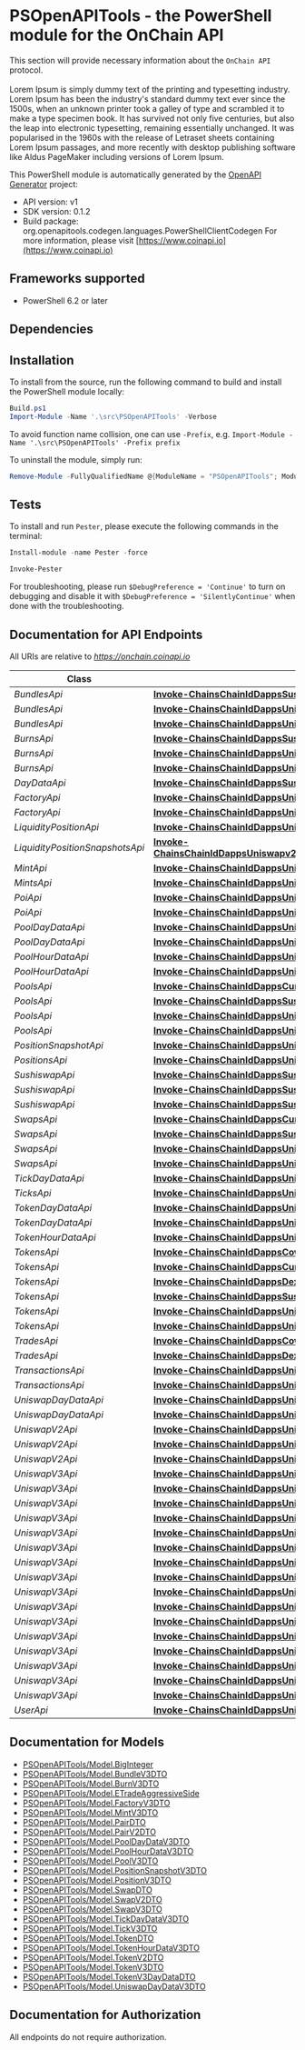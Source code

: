 # PSOpenAPITools - the PowerShell module for the OnChain API


This section will provide necessary information about the `OnChain API` protocol. 
<br/><br/>
Lorem Ipsum is simply dummy text of the printing and typesetting industry. Lorem Ipsum has been the industry's standard dummy text ever since the 1500s, when an unknown printer took a galley of type and scrambled it to make a type specimen book. It has survived not only five centuries, but also the leap into electronic typesetting, remaining essentially unchanged. It was popularised in the 1960s with the release of Letraset sheets containing Lorem Ipsum passages, and more recently with desktop publishing software like Aldus PageMaker including versions of Lorem Ipsum.        
                    

This PowerShell module is automatically generated by the [OpenAPI Generator](https://openapi-generator.tech) project:

- API version: v1
- SDK version: 0.1.2
- Build package: org.openapitools.codegen.languages.PowerShellClientCodegen
    For more information, please visit [https://www.coinapi.io](https://www.coinapi.io)

<a name="frameworks-supported"></a>
## Frameworks supported
- PowerShell 6.2 or later

<a name="dependencies"></a>
## Dependencies

<a name="installation"></a>
## Installation


To install from the source, run the following command to build and install the PowerShell module locally:
```powershell
Build.ps1
Import-Module -Name '.\src\PSOpenAPITools' -Verbose
```

To avoid function name collision, one can use `-Prefix`, e.g. `Import-Module -Name '.\src\PSOpenAPITools' -Prefix prefix`

To uninstall the module, simply run:
```powershell
Remove-Module -FullyQualifiedName @{ModuleName = "PSOpenAPITools"; ModuleVersion = "0.1.2"}
```

<a name="tests"></a>
## Tests

To install and run `Pester`, please execute the following commands in the terminal:

```powershell
Install-module -name Pester -force

Invoke-Pester
```

For troubleshooting, please run `$DebugPreference = 'Continue'` to turn on debugging and disable it with `$DebugPreference = 'SilentlyContinue'` when done with the troubleshooting.

## Documentation for API Endpoints

All URIs are relative to *https://onchain.coinapi.io*

Class | Method | HTTP request | Description
------------ | ------------- | ------------- | -------------
*BundlesApi* | [**Invoke-ChainsChainIdDappsSushiswapBundlesHistoricalGet**](docs/BundlesApi.md#Invoke-ChainsChainIdDappsSushiswapBundlesHistoricalGet) | **GET** /chains/{chain_id}/dapps/sushiswap/bundles/historical | 
*BundlesApi* | [**Invoke-ChainsChainIdDappsUniswapv2BundlesHistoricalGet**](docs/BundlesApi.md#Invoke-ChainsChainIdDappsUniswapv2BundlesHistoricalGet) | **GET** /chains/{chain_id}/dapps/uniswapv2/bundles/historical | 
*BundlesApi* | [**Invoke-ChainsChainIdDappsUniswapv3BundlesHistoricalGet**](docs/BundlesApi.md#Invoke-ChainsChainIdDappsUniswapv3BundlesHistoricalGet) | **GET** /chains/{chain_id}/dapps/uniswapv3/bundles/historical | 
*BurnsApi* | [**Invoke-ChainsChainIdDappsSushiswapBurnsHistoricalGet**](docs/BurnsApi.md#Invoke-ChainsChainIdDappsSushiswapBurnsHistoricalGet) | **GET** /chains/{chain_id}/dapps/sushiswap/burns/historical | 
*BurnsApi* | [**Invoke-ChainsChainIdDappsUniswapv2BurnsHistoricalGet**](docs/BurnsApi.md#Invoke-ChainsChainIdDappsUniswapv2BurnsHistoricalGet) | **GET** /chains/{chain_id}/dapps/uniswapv2/burns/historical | 
*BurnsApi* | [**Invoke-ChainsChainIdDappsUniswapv3BurnsHistoricalGet**](docs/BurnsApi.md#Invoke-ChainsChainIdDappsUniswapv3BurnsHistoricalGet) | **GET** /chains/{chain_id}/dapps/uniswapv3/burns/historical | 
*DayDataApi* | [**Invoke-ChainsChainIdDappsSushiswapDayDataHistoricalGet**](docs/DayDataApi.md#Invoke-ChainsChainIdDappsSushiswapDayDataHistoricalGet) | **GET** /chains/{chain_id}/dapps/sushiswap/dayData/historical | 
*FactoryApi* | [**Invoke-ChainsChainIdDappsUniswapv2FactoryHistoricalGet**](docs/FactoryApi.md#Invoke-ChainsChainIdDappsUniswapv2FactoryHistoricalGet) | **GET** /chains/{chain_id}/dapps/uniswapv2/factory/historical | 
*FactoryApi* | [**Invoke-ChainsChainIdDappsUniswapv3FactoryHistoricalGet**](docs/FactoryApi.md#Invoke-ChainsChainIdDappsUniswapv3FactoryHistoricalGet) | **GET** /chains/{chain_id}/dapps/uniswapv3/factory/historical | 
*LiquidityPositionApi* | [**Invoke-ChainsChainIdDappsUniswapv2LiquidityPositionHistoricalGet**](docs/LiquidityPositionApi.md#Invoke-ChainsChainIdDappsUniswapv2LiquidityPositionHistoricalGet) | **GET** /chains/{chain_id}/dapps/uniswapv2/liquidityPosition/historical | 
*LiquidityPositionSnapshotsApi* | [**Invoke-ChainsChainIdDappsUniswapv2LiquidityPositionSnapshotsHistoricalGet**](docs/LiquidityPositionSnapshotsApi.md#Invoke-ChainsChainIdDappsUniswapv2LiquidityPositionSnapshotsHistoricalGet) | **GET** /chains/{chain_id}/dapps/uniswapv2/liquidityPositionSnapshots/historical | 
*MintApi* | [**Invoke-ChainsChainIdDappsUniswapv2MintHistoricalGet**](docs/MintApi.md#Invoke-ChainsChainIdDappsUniswapv2MintHistoricalGet) | **GET** /chains/{chain_id}/dapps/uniswapv2/mint/historical | 
*MintsApi* | [**Invoke-ChainsChainIdDappsUniswapv3MintsHistoricalGet**](docs/MintsApi.md#Invoke-ChainsChainIdDappsUniswapv3MintsHistoricalGet) | **GET** /chains/{chain_id}/dapps/uniswapv3/mints/historical | 
*PoiApi* | [**Invoke-ChainsChainIdDappsUniswapv2PoiHistoricalGet**](docs/PoiApi.md#Invoke-ChainsChainIdDappsUniswapv2PoiHistoricalGet) | **GET** /chains/{chain_id}/dapps/uniswapv2/poi/historical | 
*PoiApi* | [**Invoke-ChainsChainIdDappsUniswapv3PoiHistoricalGet**](docs/PoiApi.md#Invoke-ChainsChainIdDappsUniswapv3PoiHistoricalGet) | **GET** /chains/{chain_id}/dapps/uniswapv3/poi/historical | 
*PoolDayDataApi* | [**Invoke-ChainsChainIdDappsUniswapv2PoolDayDataHistoricalGet**](docs/PoolDayDataApi.md#Invoke-ChainsChainIdDappsUniswapv2PoolDayDataHistoricalGet) | **GET** /chains/{chain_id}/dapps/uniswapv2/poolDayData/historical | 
*PoolDayDataApi* | [**Invoke-ChainsChainIdDappsUniswapv3PoolDayDataHistoricalGet**](docs/PoolDayDataApi.md#Invoke-ChainsChainIdDappsUniswapv3PoolDayDataHistoricalGet) | **GET** /chains/{chain_id}/dapps/uniswapv3/poolDayData/historical | 
*PoolHourDataApi* | [**Invoke-ChainsChainIdDappsUniswapv2PoolHourDataHistoricalGet**](docs/PoolHourDataApi.md#Invoke-ChainsChainIdDappsUniswapv2PoolHourDataHistoricalGet) | **GET** /chains/{chain_id}/dapps/uniswapv2/poolHourData/historical | 
*PoolHourDataApi* | [**Invoke-ChainsChainIdDappsUniswapv3PoolHourDataHistoricalGet**](docs/PoolHourDataApi.md#Invoke-ChainsChainIdDappsUniswapv3PoolHourDataHistoricalGet) | **GET** /chains/{chain_id}/dapps/uniswapv3/poolHourData/historical | 
*PoolsApi* | [**Invoke-ChainsChainIdDappsCurvePoolsHistoricalGet**](docs/PoolsApi.md#Invoke-ChainsChainIdDappsCurvePoolsHistoricalGet) | **GET** /chains/{chain_id}/dapps/curve/pools/historical | 
*PoolsApi* | [**Invoke-ChainsChainIdDappsSushiswapPoolsHistoricalGet**](docs/PoolsApi.md#Invoke-ChainsChainIdDappsSushiswapPoolsHistoricalGet) | **GET** /chains/{chain_id}/dapps/sushiswap/pools/historical | 
*PoolsApi* | [**Invoke-ChainsChainIdDappsUniswapv2PoolsHistoricalGet**](docs/PoolsApi.md#Invoke-ChainsChainIdDappsUniswapv2PoolsHistoricalGet) | **GET** /chains/{chain_id}/dapps/uniswapv2/pools/historical | 
*PoolsApi* | [**Invoke-ChainsChainIdDappsUniswapv3PoolsHistoricalGet**](docs/PoolsApi.md#Invoke-ChainsChainIdDappsUniswapv3PoolsHistoricalGet) | **GET** /chains/{chain_id}/dapps/uniswapv3/pools/historical | 
*PositionSnapshotApi* | [**Invoke-ChainsChainIdDappsUniswapv3PositionSnapshotHistoricalGet**](docs/PositionSnapshotApi.md#Invoke-ChainsChainIdDappsUniswapv3PositionSnapshotHistoricalGet) | **GET** /chains/{chain_id}/dapps/uniswapv3/positionSnapshot/historical | 
*PositionsApi* | [**Invoke-ChainsChainIdDappsUniswapv3PositionsHistoricalGet**](docs/PositionsApi.md#Invoke-ChainsChainIdDappsUniswapv3PositionsHistoricalGet) | **GET** /chains/{chain_id}/dapps/uniswapv3/positions/historical | 
*SushiswapApi* | [**Invoke-ChainsChainIdDappsSushiswapPoolsCurrentGet**](docs/SushiswapApi.md#Invoke-ChainsChainIdDappsSushiswapPoolsCurrentGet) | **GET** /chains/{chain_id}/dapps/sushiswap/pools/current | GetPools
*SushiswapApi* | [**Invoke-ChainsChainIdDappsSushiswapSwapsCurrentGet**](docs/SushiswapApi.md#Invoke-ChainsChainIdDappsSushiswapSwapsCurrentGet) | **GET** /chains/{chain_id}/dapps/sushiswap/swaps/current | GetSwaps
*SushiswapApi* | [**Invoke-ChainsChainIdDappsSushiswapTokensCurrentGet**](docs/SushiswapApi.md#Invoke-ChainsChainIdDappsSushiswapTokensCurrentGet) | **GET** /chains/{chain_id}/dapps/sushiswap/tokens/current | GetTokens
*SwapsApi* | [**Invoke-ChainsChainIdDappsCurveSwapsHistoricalGet**](docs/SwapsApi.md#Invoke-ChainsChainIdDappsCurveSwapsHistoricalGet) | **GET** /chains/{chain_id}/dapps/curve/swaps/historical | 
*SwapsApi* | [**Invoke-ChainsChainIdDappsSushiswapSwapsHistoricalGet**](docs/SwapsApi.md#Invoke-ChainsChainIdDappsSushiswapSwapsHistoricalGet) | **GET** /chains/{chain_id}/dapps/sushiswap/swaps/historical | 
*SwapsApi* | [**Invoke-ChainsChainIdDappsUniswapv2SwapsHistoricalGet**](docs/SwapsApi.md#Invoke-ChainsChainIdDappsUniswapv2SwapsHistoricalGet) | **GET** /chains/{chain_id}/dapps/uniswapv2/swaps/historical | 
*SwapsApi* | [**Invoke-ChainsChainIdDappsUniswapv3SwapsHistoricalGet**](docs/SwapsApi.md#Invoke-ChainsChainIdDappsUniswapv3SwapsHistoricalGet) | **GET** /chains/{chain_id}/dapps/uniswapv3/swaps/historical | 
*TickDayDataApi* | [**Invoke-ChainsChainIdDappsUniswapv3TickDayDataHistoricalGet**](docs/TickDayDataApi.md#Invoke-ChainsChainIdDappsUniswapv3TickDayDataHistoricalGet) | **GET** /chains/{chain_id}/dapps/uniswapv3/tickDayData/historical | 
*TicksApi* | [**Invoke-ChainsChainIdDappsUniswapv3TicksHistoricalGet**](docs/TicksApi.md#Invoke-ChainsChainIdDappsUniswapv3TicksHistoricalGet) | **GET** /chains/{chain_id}/dapps/uniswapv3/ticks/historical | 
*TokenDayDataApi* | [**Invoke-ChainsChainIdDappsUniswapv2TokenDayDataHistoricalGet**](docs/TokenDayDataApi.md#Invoke-ChainsChainIdDappsUniswapv2TokenDayDataHistoricalGet) | **GET** /chains/{chain_id}/dapps/uniswapv2/tokenDayData/historical | 
*TokenDayDataApi* | [**Invoke-ChainsChainIdDappsUniswapv3TokenDayDataHistoricalGet**](docs/TokenDayDataApi.md#Invoke-ChainsChainIdDappsUniswapv3TokenDayDataHistoricalGet) | **GET** /chains/{chain_id}/dapps/uniswapv3/tokenDayData/historical | 
*TokenHourDataApi* | [**Invoke-ChainsChainIdDappsUniswapv3TokenHourDataHistoricalGet**](docs/TokenHourDataApi.md#Invoke-ChainsChainIdDappsUniswapv3TokenHourDataHistoricalGet) | **GET** /chains/{chain_id}/dapps/uniswapv3/tokenHourData/historical | 
*TokensApi* | [**Invoke-ChainsChainIdDappsCowTokensHistoricalGet**](docs/TokensApi.md#Invoke-ChainsChainIdDappsCowTokensHistoricalGet) | **GET** /chains/{chain_id}/dapps/cow/tokens/historical | 
*TokensApi* | [**Invoke-ChainsChainIdDappsCurveTokensHistoricalGet**](docs/TokensApi.md#Invoke-ChainsChainIdDappsCurveTokensHistoricalGet) | **GET** /chains/{chain_id}/dapps/curve/tokens/historical | 
*TokensApi* | [**Invoke-ChainsChainIdDappsDexTokensHistoricalGet**](docs/TokensApi.md#Invoke-ChainsChainIdDappsDexTokensHistoricalGet) | **GET** /chains/{chain_id}/dapps/dex/tokens/historical | 
*TokensApi* | [**Invoke-ChainsChainIdDappsSushiswapTokensHistoricalGet**](docs/TokensApi.md#Invoke-ChainsChainIdDappsSushiswapTokensHistoricalGet) | **GET** /chains/{chain_id}/dapps/sushiswap/tokens/historical | 
*TokensApi* | [**Invoke-ChainsChainIdDappsUniswapv2TokensHistoricalGet**](docs/TokensApi.md#Invoke-ChainsChainIdDappsUniswapv2TokensHistoricalGet) | **GET** /chains/{chain_id}/dapps/uniswapv2/tokens/historical | 
*TokensApi* | [**Invoke-ChainsChainIdDappsUniswapv3TokensHistoricalGet**](docs/TokensApi.md#Invoke-ChainsChainIdDappsUniswapv3TokensHistoricalGet) | **GET** /chains/{chain_id}/dapps/uniswapv3/tokens/historical | 
*TradesApi* | [**Invoke-ChainsChainIdDappsCowTradesHistoricalGet**](docs/TradesApi.md#Invoke-ChainsChainIdDappsCowTradesHistoricalGet) | **GET** /chains/{chain_id}/dapps/cow/trades/historical | 
*TradesApi* | [**Invoke-ChainsChainIdDappsDexTradesHistoricalGet**](docs/TradesApi.md#Invoke-ChainsChainIdDappsDexTradesHistoricalGet) | **GET** /chains/{chain_id}/dapps/dex/trades/historical | 
*TransactionsApi* | [**Invoke-ChainsChainIdDappsUniswapv2TransactionsHistoricalGet**](docs/TransactionsApi.md#Invoke-ChainsChainIdDappsUniswapv2TransactionsHistoricalGet) | **GET** /chains/{chain_id}/dapps/uniswapv2/transactions/historical | 
*TransactionsApi* | [**Invoke-ChainsChainIdDappsUniswapv3TransactionsHistoricalGet**](docs/TransactionsApi.md#Invoke-ChainsChainIdDappsUniswapv3TransactionsHistoricalGet) | **GET** /chains/{chain_id}/dapps/uniswapv3/transactions/historical | 
*UniswapDayDataApi* | [**Invoke-ChainsChainIdDappsUniswapv2DayDataHistoricalGet**](docs/UniswapDayDataApi.md#Invoke-ChainsChainIdDappsUniswapv2DayDataHistoricalGet) | **GET** /chains/{chain_id}/dapps/uniswapv2/dayData/historical | 
*UniswapDayDataApi* | [**Invoke-ChainsChainIdDappsUniswapv3DayDataHistoricalGet**](docs/UniswapDayDataApi.md#Invoke-ChainsChainIdDappsUniswapv3DayDataHistoricalGet) | **GET** /chains/{chain_id}/dapps/uniswapv3/dayData/historical | 
*UniswapV2Api* | [**Invoke-ChainsChainIdDappsUniswapv2PoolsCurrentGet**](docs/UniswapV2Api.md#Invoke-ChainsChainIdDappsUniswapv2PoolsCurrentGet) | **GET** /chains/{chain_id}/dapps/uniswapv2/pools/current | GetPools
*UniswapV2Api* | [**Invoke-ChainsChainIdDappsUniswapv2SwapsCurrentGet**](docs/UniswapV2Api.md#Invoke-ChainsChainIdDappsUniswapv2SwapsCurrentGet) | **GET** /chains/{chain_id}/dapps/uniswapv2/swaps/current | GetSwaps
*UniswapV2Api* | [**Invoke-ChainsChainIdDappsUniswapv2TokensCurrentGet**](docs/UniswapV2Api.md#Invoke-ChainsChainIdDappsUniswapv2TokensCurrentGet) | **GET** /chains/{chain_id}/dapps/uniswapv2/tokens/current | GetTokens
*UniswapV3Api* | [**Invoke-ChainsChainIdDappsUniswapv3BundleCurrentGet**](docs/UniswapV3Api.md#Invoke-ChainsChainIdDappsUniswapv3BundleCurrentGet) | **GET** /chains/{chain_id}/dapps/uniswapv3/bundle/current | GetBundles
*UniswapV3Api* | [**Invoke-ChainsChainIdDappsUniswapv3BurnsCurrentGet**](docs/UniswapV3Api.md#Invoke-ChainsChainIdDappsUniswapv3BurnsCurrentGet) | **GET** /chains/{chain_id}/dapps/uniswapv3/burns/current | GetBurns
*UniswapV3Api* | [**Invoke-ChainsChainIdDappsUniswapv3FactoryCurrentGet**](docs/UniswapV3Api.md#Invoke-ChainsChainIdDappsUniswapv3FactoryCurrentGet) | **GET** /chains/{chain_id}/dapps/uniswapv3/factory/current | GetFactory
*UniswapV3Api* | [**Invoke-ChainsChainIdDappsUniswapv3MintsCurrentGet**](docs/UniswapV3Api.md#Invoke-ChainsChainIdDappsUniswapv3MintsCurrentGet) | **GET** /chains/{chain_id}/dapps/uniswapv3/mints/current | GetMints
*UniswapV3Api* | [**Invoke-ChainsChainIdDappsUniswapv3PoolsCurrentGet**](docs/UniswapV3Api.md#Invoke-ChainsChainIdDappsUniswapv3PoolsCurrentGet) | **GET** /chains/{chain_id}/dapps/uniswapv3/pools/current | GetPools
*UniswapV3Api* | [**Invoke-ChainsChainIdDappsUniswapv3PoolsDayDataCurrentGet**](docs/UniswapV3Api.md#Invoke-ChainsChainIdDappsUniswapv3PoolsDayDataCurrentGet) | **GET** /chains/{chain_id}/dapps/uniswapv3/poolsDayData/current | GetPoolsDayData
*UniswapV3Api* | [**Invoke-ChainsChainIdDappsUniswapv3PoolsHourDataCurrentGet**](docs/UniswapV3Api.md#Invoke-ChainsChainIdDappsUniswapv3PoolsHourDataCurrentGet) | **GET** /chains/{chain_id}/dapps/uniswapv3/poolsHourData/current | GetPoolsHourData
*UniswapV3Api* | [**Invoke-ChainsChainIdDappsUniswapv3PositionSnapshotsCurrentGet**](docs/UniswapV3Api.md#Invoke-ChainsChainIdDappsUniswapv3PositionSnapshotsCurrentGet) | **GET** /chains/{chain_id}/dapps/uniswapv3/positionSnapshots/current | GetPositionSnapshot
*UniswapV3Api* | [**Invoke-ChainsChainIdDappsUniswapv3PositionsCurrentGet**](docs/UniswapV3Api.md#Invoke-ChainsChainIdDappsUniswapv3PositionsCurrentGet) | **GET** /chains/{chain_id}/dapps/uniswapv3/positions/current | GetPositions
*UniswapV3Api* | [**Invoke-ChainsChainIdDappsUniswapv3SwapsCurrentGet**](docs/UniswapV3Api.md#Invoke-ChainsChainIdDappsUniswapv3SwapsCurrentGet) | **GET** /chains/{chain_id}/dapps/uniswapv3/swaps/current | GetSwaps
*UniswapV3Api* | [**Invoke-ChainsChainIdDappsUniswapv3TicksCurrentGet**](docs/UniswapV3Api.md#Invoke-ChainsChainIdDappsUniswapv3TicksCurrentGet) | **GET** /chains/{chain_id}/dapps/uniswapv3/ticks/current | GetTicks
*UniswapV3Api* | [**Invoke-ChainsChainIdDappsUniswapv3TicksDayDataCurrentGet**](docs/UniswapV3Api.md#Invoke-ChainsChainIdDappsUniswapv3TicksDayDataCurrentGet) | **GET** /chains/{chain_id}/dapps/uniswapv3/ticksDayData/current | GetTicksDayData
*UniswapV3Api* | [**Invoke-ChainsChainIdDappsUniswapv3TokensCurrentGet**](docs/UniswapV3Api.md#Invoke-ChainsChainIdDappsUniswapv3TokensCurrentGet) | **GET** /chains/{chain_id}/dapps/uniswapv3/tokens/current | GetTokens
*UniswapV3Api* | [**Invoke-ChainsChainIdDappsUniswapv3TokensDayDataCurrentGet**](docs/UniswapV3Api.md#Invoke-ChainsChainIdDappsUniswapv3TokensDayDataCurrentGet) | **GET** /chains/{chain_id}/dapps/uniswapv3/tokensDayData/current | GetTokensDayData
*UniswapV3Api* | [**Invoke-ChainsChainIdDappsUniswapv3TokensHourDataCurrentGet**](docs/UniswapV3Api.md#Invoke-ChainsChainIdDappsUniswapv3TokensHourDataCurrentGet) | **GET** /chains/{chain_id}/dapps/uniswapv3/tokensHourData/current | GetTokensHourData
*UniswapV3Api* | [**Invoke-ChainsChainIdDappsUniswapv3UniswapDayDataCurrentGet**](docs/UniswapV3Api.md#Invoke-ChainsChainIdDappsUniswapv3UniswapDayDataCurrentGet) | **GET** /chains/{chain_id}/dapps/uniswapv3/uniswapDayData/current | GetUniswapDayData
*UserApi* | [**Invoke-ChainsChainIdDappsUniswapv2UsersHistoricalGet**](docs/UserApi.md#Invoke-ChainsChainIdDappsUniswapv2UsersHistoricalGet) | **GET** /chains/{chain_id}/dapps/uniswapv2/users/historical | 


## Documentation for Models

 - [PSOpenAPITools/Model.BigInteger](docs/BigInteger.md)
 - [PSOpenAPITools/Model.BundleV3DTO](docs/BundleV3DTO.md)
 - [PSOpenAPITools/Model.BurnV3DTO](docs/BurnV3DTO.md)
 - [PSOpenAPITools/Model.ETradeAggressiveSide](docs/ETradeAggressiveSide.md)
 - [PSOpenAPITools/Model.FactoryV3DTO](docs/FactoryV3DTO.md)
 - [PSOpenAPITools/Model.MintV3DTO](docs/MintV3DTO.md)
 - [PSOpenAPITools/Model.PairDTO](docs/PairDTO.md)
 - [PSOpenAPITools/Model.PairV2DTO](docs/PairV2DTO.md)
 - [PSOpenAPITools/Model.PoolDayDataV3DTO](docs/PoolDayDataV3DTO.md)
 - [PSOpenAPITools/Model.PoolHourDataV3DTO](docs/PoolHourDataV3DTO.md)
 - [PSOpenAPITools/Model.PoolV3DTO](docs/PoolV3DTO.md)
 - [PSOpenAPITools/Model.PositionSnapshotV3DTO](docs/PositionSnapshotV3DTO.md)
 - [PSOpenAPITools/Model.PositionV3DTO](docs/PositionV3DTO.md)
 - [PSOpenAPITools/Model.SwapDTO](docs/SwapDTO.md)
 - [PSOpenAPITools/Model.SwapV2DTO](docs/SwapV2DTO.md)
 - [PSOpenAPITools/Model.SwapV3DTO](docs/SwapV3DTO.md)
 - [PSOpenAPITools/Model.TickDayDataV3DTO](docs/TickDayDataV3DTO.md)
 - [PSOpenAPITools/Model.TickV3DTO](docs/TickV3DTO.md)
 - [PSOpenAPITools/Model.TokenDTO](docs/TokenDTO.md)
 - [PSOpenAPITools/Model.TokenHourDataV3DTO](docs/TokenHourDataV3DTO.md)
 - [PSOpenAPITools/Model.TokenV2DTO](docs/TokenV2DTO.md)
 - [PSOpenAPITools/Model.TokenV3DTO](docs/TokenV3DTO.md)
 - [PSOpenAPITools/Model.TokenV3DayDataDTO](docs/TokenV3DayDataDTO.md)
 - [PSOpenAPITools/Model.UniswapDayDataV3DTO](docs/UniswapDayDataV3DTO.md)


## Documentation for Authorization

All endpoints do not require authorization.
